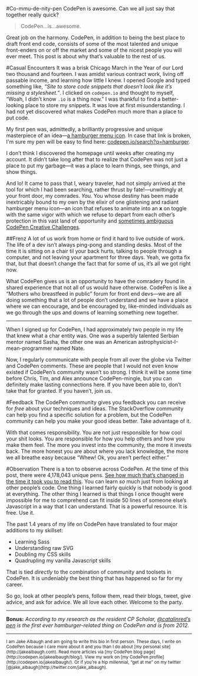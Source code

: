 #Co-mmu-de-nity-pen
CodePen is awesome. Can we all just say that together really quick?

> CodePen...is...awesome.

Great job on the harmony. CodePen, in addition to being the best place to draft front end code, consists of some of the most talented and unique front-enders on or off the market and some of the nicest people you will ever meet. This post is about why that’s valuable to the rest of us.

#Casual Encounters
It was a brisk Chicago March in the Year of our Lord two thousand and fourteen. I was amidst various contract work, living off passable income, and learning how little I knew. I opened Google and typed something like, *“Site to store code snippets that doesn’t look like it’s missing a stylesheet.”*. I clicked on `codepen.io` and thought to myself, “Woah, I didn’t know `.io` is a thing now.” I was thankful to find a better-looking place to store my snippets. It was love at first misunderstanding. I had not yet discovered what makes CodePen much more than a place to put code. 

My first pen was, admittedly, a brilliantly progressive and unique masterpiece of an idea—[a hamburger menu icon](http://codepen.io/jakealbaugh/pen/KAysr). In case that link is broken, I'm sure my pen will be easy to find here: [codepen.io/search?q=hamburger](http://codepen.io/search?q=hamburger&limit=all&depth=everything&show_forks=false).

I don’t think I discovered the homepage until weeks after creating my account. It didn’t take long after that to realize that CodePen was not just a place to put my garbage—it was a place to learn things, see things, and show things.

And lo! It came to pass that I, weary traveler, had not simply arrived at the tool for which I had been searching, rather thrust by fate!—unwittingly at your front door, my comrades. *You.* You whose destiny has been made inextricably bound to my own by the elixir of one glistening and radiant hamburger menu icon—an icon that refuses to animate into an **x** on toggle with the same vigor with which we refuse to depart from each other’s protection in this vast land of opportunity and [sometimes ambiguous CodePen Creative Challenges](http://codepen.io/tmrDevelops/blog/holy-space-cows-batman).


#\#Frenz
A lot of us work from home or find it hard to live outside of work. The life of a dev isn’t always ping-pong and standing desks. Most of the time it is sitting on a chair til your back hurts, talking to people through a computer, and not leaving your apartment for three days. Yeah, we gotta fix that, but that doesn’t change the fact that for some of us, it’s all we got right now.

What CodePen gives us is an opportunity to have the comradery found in shared experience that not all of us would have otherwise. CodePen is like a “Mothers who breastfeed in public” forum for front end devs—we are all doing something that a lot of people don’t understand and we have a place where we can encourage, and be encouraged by, like-minded individuals as we go through the ups and downs of learning something new together.

----

When I signed up for CodePen, I had approximately two people in my life that knew what a char entity was. One was a superbly talented Serbian mentor named Sasha, the other one was an American astrophysicist-I-mean-programmer named Nate. 

Now, I regularly communicate with people from all over the globe via Twitter and CodePen comments. These are people that I would not even know existed if CodePen’s community wasn’t so strong. I think it will be some time before Chris, Tim, and Alex announce CodePen-mingle, but you can definitely make lasting connections here. If you have been able to, don’t take that for granted. If you haven’t, join us.


#Feedback
The CodePen community gives you feedback you can receive for *free* about your techniques and ideas. The StackOverflow community can help you find a specific solution for a problem, but the CodePen community can help you make your good ideas better. Take advantage of it.

With that comes responsibility. You are not just responsible for how cool your shit looks. You are responsible for how you help others and how you make them feel. The more you invest into the community, the more it invests back. The more honest you are about where you lack knowledge, the more we all breathe easy because “Whew! Ok, you aren’t perfect either.”

#Observation
There is a ton to observe across CodePen. At the time of this post, there were 4,178,043 unique pens. [See how much that’s changed in the time it took you to read this](http://codepen.io/stats/). You can learn *so* much just from looking at other people’s code. One thing I learned fairly quickly is that nobody is good at everything. The other thing I learned is that things I once thought were impossible for me to comprehend can fit inside 50 lines of someone else’s Javascript in a way that I can understand. That is a powerful resource. It is free. Use it. 

The past 1.4 years of my life on CodePen have translated to four major additions to my skillset:

- Learning Sass
- Understanding raw SVG
- Doubling my CSS skills
- Quadrupling my vanilla Javascript skills

That is tied *directly* to the combination of community and toolsets in CodePen. It is undeniably the best thing that has happened so far for my career.

So go, look at other people’s pens, follow them, read their blogs, tweet, give advice, and ask for advice. We all love each other. Welcome to the party.

----

**Bonus:** *According to my research as the resident CP Scholar, [@catalinred’s pen](http://codepen.io/catalinred/pen/ngBJF) is the first ever hamburger-related thing on CodePen and is from 2012.*

<hr>
<small>I am Jake Albaugh and am going to write this bio in first person. These days, I write on CodePen because I care more about it and you than I do about [my personal site](http://jakealbaugh.com). Read more articles via [my CodePen blog page](http://codepen.io/jakealbaugh/blog/). View my work on [my CodePen profile](http://codepen.io/jakealbaugh/). Or if you’re a hip millennial, “get at me” on my twitter [@jake_albaugh](http://twitter.com/jake_albaugh).</small>